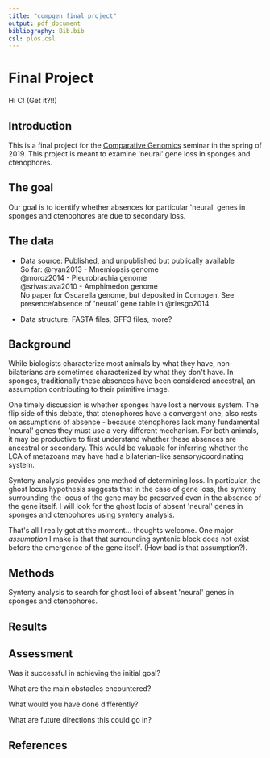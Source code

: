 ```yaml
---
title: "compgen final project"  
output: pdf_document  
bibliography: Bib.bib  
csl: plos.csl  
---
```



# Final Project

Hi C! (Get it?!!)     



## Introduction

This is a final project for the [Comparative Genomics](https://github.com/Yale-EEB723/syllabus) seminar in the spring of 2019. This project is meant to examine 'neural' gene loss in sponges and ctenophores.  

## The goal

Our goal is to identify whether absences for particular 'neural' genes in sponges and ctenophores are due to secondary loss.  

## The data

- Data source: Published, and unpublished but publically available    
So far: 
@ryan2013 - Mnemiopsis genome  
@moroz2014 - Pleurobrachia genome  
@srivastava2010 - Amphimedon genome  
No paper for Oscarella genome, but deposited in Compgen. See presence/absence of 'neural' gene table in @riesgo2014  

- Data structure: FASTA files, GFF3 files, more?

## Background

While biologists characterize most animals by what they have, non-bilaterians are sometimes characterized by what they don't have. In sponges, traditionally these absences have been considered ancestral, an assumption contributing to their primitive image.  

One timely discussion is whether sponges have lost a nervous system. The flip side of this debate, that ctenophores have a convergent one, also rests on assumptions of absence - because ctenophores lack many fundamental 'neural' genes they must use a very different mechanism. For both animals, it may be productive to first understand whether these absences are ancestral or secondary. This would be valuable for inferring whether the LCA of metazoans may have had a bilaterian-like sensory/coordinating system.  

Synteny analysis provides one method of determining loss. In particular, the ghost locus hypothesis suggests that in the case of gene loss, the synteny surrounding the locus of the gene may be preserved even in the absence of the gene itself. I will look for the ghost locis of absent 'neural' genes in sponges and ctenophores using synteny analysis.   


That's all I really got at the moment... thoughts welcome. One major *assumption* I make is that that surrounding syntenic block does not exist before the emergence of the gene itself. (How bad is that assumption?).  

## Methods
Synteny analysis to search for ghost loci of absent 'neural' genes in sponges and ctenophores.   



## Results


## Assessment

Was it successful in achieving the initial goal?

What are the main obstacles encountered?

What would you have done differently?

What are future directions this could go in?

## References
